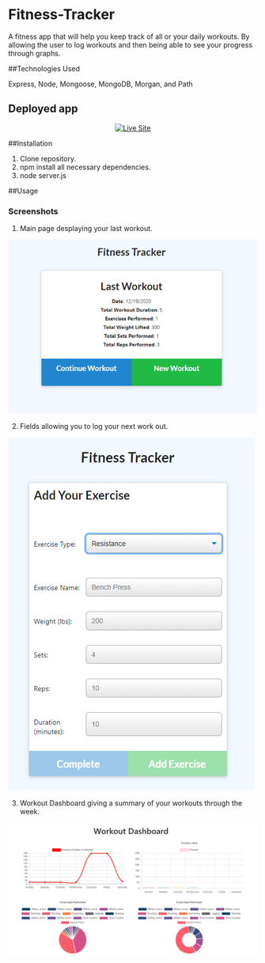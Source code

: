 # Fitness-Tracker

A fitness app that will help you keep track of all or your daily workouts. By allowing the user to log workouts and then being able to see your progress through graphs. 

##Technologies Used

Express, Node, Mongoose, MongoDB, Morgan, and Path

## Deployed app

<p align="center">
    <a href="https://fit--tracker.herokuapp.com/"><img src="https://img.shields.io/badge/-👉 See Live Site-success?style=for-the-badge"  alt="Live Site" /></a>
</p>


##Installation

1. Clone repository.
2. npm install all necessary dependencies.
3. node server.js

##Usage

### Screenshots

1. Main page desplaying your last workout.

![Site](public/assets/lastWorkout.PNG)

2. Fields allowing you to log your next work out.

![Site](public/assets/newWorkout.PNG)

3. Workout Dashboard giving a summary of your workouts through the week.

![Site](public/assets/workoutDashboard.PNG)